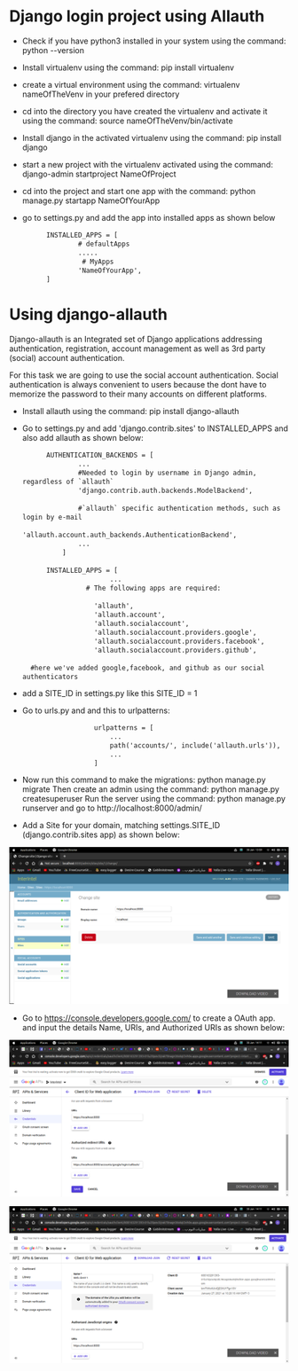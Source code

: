 # Django login project using Allauth

- Check if you have python3 installed in your system using the command: python --version

- Install virtualenv using the command: pip install virtualenv

- create a virtual environment using the command: virtualenv nameOfTheVenv in your prefered directory

- cd into the directory you have created the virtualenv and activate it using the command: source nameOfTheVenv/bin/activate

- Install django in the activated virtualenv using the command: pip install django

- start a new project with the virtualenv activated using the command: django-admin startproject NameOfProject

- cd into the project and start one app with the command: python manage.py startapp NameOfYourApp

- go to settings.py and add the app into installed apps as shown below

            INSTALLED_APPS = [
                    # defaultApps
                    .....
                     # MyApps
                    'NameOfYourApp',
            ]

# Using django-allauth

Django-allauth is an Integrated set of Django applications addressing authentication, registration, account management as well as 3rd party (social) account authentication.

For this task we are going to use the social account authentication. Social authentication
is always convenient to users because the dont have to memorize the password to their many accounts on different platforms.

- Install allauth using the command: pip install django-allauth

* Go to settings.py and add 'django.contrib.sites' to INSTALLED_APPS and also add allauth as shown below:

            AUTHENTICATION_BACKENDS = [
                    ...
                    #Needed to login by username in Django admin, regardless of `allauth`
                    'django.contrib.auth.backends.ModelBackend',

                    #`allauth` specific authentication methods, such as login by e-mail
                    'allauth.account.auth_backends.AuthenticationBackend',
                    ...
                ]

            INSTALLED_APPS = [
                            ...
                      # The following apps are required:

                        'allauth',
                        'allauth.account',
                        'allauth.socialaccount',
                        'allauth.socialaccount.providers.google',
                        'allauth.socialaccount.providers.facebook',
                        'allauth.socialaccount.providers.github',

        #here we've added google,facebook, and github as our social authenticators

* add a SITE_ID in settings.py like this
  SITE_ID = 1

* Go to urls.py and and this to urlpatterns:

                        urlpatterns = [
                            ...
                            path('accounts/', include('allauth.urls')),
                            ...
                        ]

* Now run this command to make the migrations: python manage.py migrate
  Then create an admin using the command: python manage.py createsuperuser
  Run the server using the command: python manage.py runserver and go to http://localhost:8000/admin/

* Add a Site for your domain, matching settings.SITE_ID (django.contrib.sites app) as shown below:

![](images/site.png)

- Go to https://console.developers.google.com/ to create a OAuth app. and input the details Name, URIs, and Authorized URIs as shown below:

![](images/google1.png)

![](images/google2.png)
